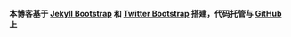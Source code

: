 #### 本博客基于 [Jekyll Bootstrap](http://jekyllbootstrap.com/) 和 [Twitter Bootstrap](http://twitter.github.com/bootstrap/) 搭建，代码托管与 [GitHub](https://github.com/) 上